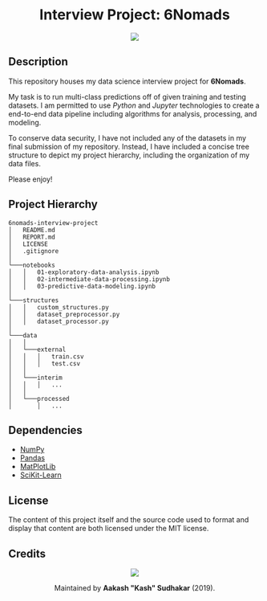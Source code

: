<h1 align="center">Interview Project: <strong>6Nomads</strong></h1>
<p align="center"><a href="https://www.python.org/"><img src="https://img.shields.io/badge/Made%20with-Python-1f425f.svg"/></a></p>

## Description

This repository houses my data science interview project for **6Nomads**. 

My task is to run multi-class predictions off of given training and testing datasets. I am permitted to use _Python_ and _Jupyter_ technologies to create a end-to-end data pipeline including algorithms for analysis, processing, and modeling.

To conserve data security, I have not included any of the datasets in my final submission of my repository. Instead, I have included a concise tree structure to depict my project hierarchy, including the organization of my data files. 

Please enjoy!

## Project Hierarchy

```
6nomads-interview-project
│   README.md
│   REPORT.md
│   LICENSE
│   .gitignore
│
└───notebooks
│   │   01-exploratory-data-analysis.ipynb
│   │   02-intermediate-data-processing.ipynb
│   │   03-predictive-data-modeling.ipynb
│   
└───structures
│   │   custom_structures.py
│   │   dataset_preprocessor.py
│   │   dataset_processor.py
│   
└───data
│   │
│   └───external
│   │   │   train.csv
│   │   │   test.csv
│   │
│   └───interim
│   │   │   ...
│   │
│   └───processed
│       │   ...
```

## Dependencies

* [NumPy](https://github.com/numpy/numpy)
* [Pandas](https://github.com/pandas-dev/pandas)
* [MatPlotLib](https://github.com/matplotlib/matplotlib)
* [SciKit-Learn](https://github.com/scikit-learn/scikit-learn)


## License

The content of this project itself and the source code used to format and display that content are both licensed under the MIT license.

## Credits

<p align="center">
    <a href="https://github.com/naereen/"><img src="http://ForTheBadge.com/images/badges/built-with-love.svg"/></a>
</p>

<p align="center">Maintained by <strong>Aakash "Kash" Sudhakar</strong> (2019).</p>